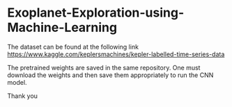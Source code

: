 # Exoplanet-Exploration-using-Machine-Learning

The dataset can be found at the following link https://www.kaggle.com/keplersmachines/kepler-labelled-time-series-data

The pretrained weights are saved in the same repository. One must download the weights and then save them appropriately to run the CNN model.

Thank you

